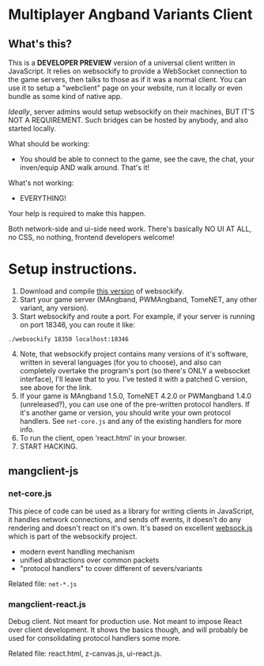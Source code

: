 # Multiplayer Angband Variants Client

## What's this?

This is a **DEVELOPER PREVIEW** version of a universal client
written in JavaScript. It relies on websockify to provide
a WebSocket connection to the game servers, then talks to those
as if it was a normal client. You can use it to setup a "webclient"
page on your website, run it locally or even bundle as some
kind of native app.

*Ideally*, server admins would setup websockify on their machines,
BUT IT'S NOT A REQUIREMENT. Such bridges can be hosted by anybody,
and also started locally.

What should be working:

- You should be able to connect to the game, see the cave,
the chat, your inven/equip AND walk around. That's it!

What's not working:

- EVERYTHING!

Your help is required to make this happen.

Both network-side and ui-side need work. There's basically
NO UI AT ALL, no CSS, no nothing, frontend developers welcome!

# Setup instructions.

1. Download and compile [this version](https://github.com/flambard-took/websockify-other)
of websockify.
2. Start your game server (MAngband, PWMAngband, TomeNET,
any other variant, any version).
3. Start websockify and route a port. For example, if your
server is running on port 18346, you can route it like:

```
./websockify 18350 localhost:18346

```

4. Note, that websockify project contains many versions
of it's software, written in several languages (for you
to choose), and also can completely overtake the program's
port (so there's ONLY a websocket interface), I'll leave
that to you. I've tested it with a patched C version,
see above for the link.
5. If your game is MAngband 1.5.0, TomeNET 4.2.0 or
PWMangband 1.4.0 (unreleased?), you can use one of
the pre-written protocol handlers. If it's another
game or version, you should write your own protocol
handlers. See `net-core.js` and any of the existing
handlers for more info.
6. To run the client, open 'react.html' in your browser.
7. START HACKING.


## mangclient-js

### net-core.js

This piece of code can be used as a library for writing clients
in JavaScript, it handles network connections, and sends
off events, it doesn't do any rendering and doesn't react on it's
own. It's based on excellent [websock.js](tool) which is part
of the websockify project.

- modern event handling mechanism
- unified abstractions over common packets
- "protocol handlers" to cover different of severs/variants

Related file: `net-*.js`

### mangclient-react.js

Debug client. Not meant for production use. Not meant to impose
React over client development. It shows the basics though,
and will probably be used for consolidating protocol handlers
some more.

Related file: react.html, z-canvas.js, ui-react.js.
